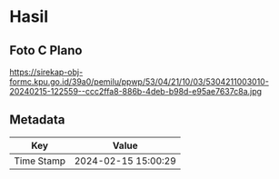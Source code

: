 # Hasil

## Foto C Plano

https://sirekap-obj-formc.kpu.go.id/39a0/pemilu/ppwp/53/04/21/10/03/5304211003010-20240215-122559--ccc2ffa8-886b-4deb-b98d-e95ae7637c8a.jpg


## Metadata

| Key        | Value               |
| ---------- | ------------------- |
| Time Stamp | 2024-02-15 15:00:29 |



